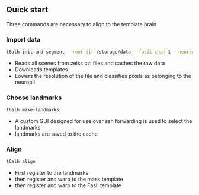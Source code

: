 ## Quick start
Three commands are necessary to align to the template brain

### Import data
 ```bash
t6alh init-and-segment --root-dir /storage/data --fasii-chan 1 --neuropil-chan 2 example1.czi example2.czi
 ```
- Reads all scenes from zeiss czi files and caches the raw data
- Downloads templates
- Lowers the resolution of the file and classifies pixels as belonging to the neuropil

### Choose landmarks
```bash
t6alh make-landmarks
```
- A custom GUI designed for use over ssh forwarding is used to select the landmarks
- landmarks are saved to the cache

### Align
```bash
t6alh align
```
- First register to the landmarks
- then register and warp to the mask template
- then register and warp to the FasII template 

